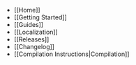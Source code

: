 * [[Home]]
* [[Getting Started]]
* [[Guides]]
* [[Localization]]
* [[Releases]]
* [[Changelog]]
* [[Compilation Instructions|Compilation]]
